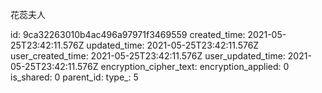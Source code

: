花蕊夫人

id: 9ca32263010b4ac496a97971f3469559
created_time: 2021-05-25T23:42:11.576Z
updated_time: 2021-05-25T23:42:11.576Z
user_created_time: 2021-05-25T23:42:11.576Z
user_updated_time: 2021-05-25T23:42:11.576Z
encryption_cipher_text: 
encryption_applied: 0
is_shared: 0
parent_id: 
type_: 5